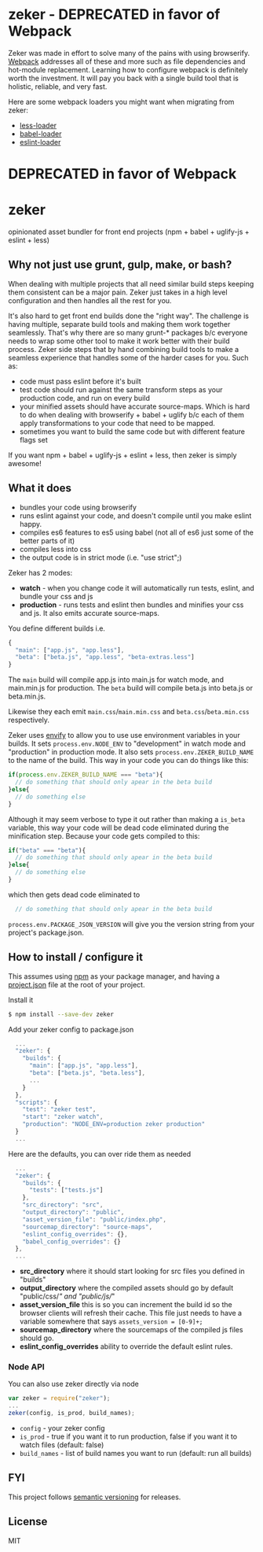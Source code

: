 # zeker - DEPRECATED in favor of Webpack

Zeker was made in effort to solve many of the pains with using browserify. [Webpack](https://webpack.js.org/) addresses all of these and more such as file dependencies and hot-module replacement. Learning how to configure webpack is definitely worth the investment. It will pay you back with a single build tool that is holistic, reliable, and very fast.

Here are some webpack loaders you might want when migrating from zeker:
 * [less-loader](https://www.npmjs.com/package/less-loader)
 * [babel-loader](https://www.npmjs.com/package/babel-loader)
 * [eslint-loader](https://www.npmjs.com/package/eslint-loader)

# DEPRECATED in favor of Webpack

# zeker
opinionated asset bundler for front end projects (npm + babel + uglify-js + eslint + less)

## Why not just use grunt, gulp, make, or bash?

When dealing with multiple projects that all need similar build steps keeping them consistent can be a major pain. Zeker just takes in a high level configuration and then handles all the rest for you.

It's also hard to get front end builds done the "right way". The challenge is having multiple, separate build tools and making them work together seamlessly. That's why there are so many grunt-\* packages b/c everyone needs to wrap some other tool to make it work better with their build process. Zeker side steps that by hand combining build tools to make a seamless experience that handles some of the harder cases for you. Such as:
 * code must pass eslint before it's built
 * test code should run against the same transform steps as your production code, and run on every build
 * your minified assets should have accurate source-maps. Which is hard to do when dealing with browserify + babel + uglify b/c each of them apply transformations to your code that need to be mapped.
 * sometimes you want to build the same code but with different feature flags set

If you want npm + babel + uglify-js + eslint + less, then zeker is simply awesome!

## What it does
 * bundles your code using browserify
 * runs eslint against your code, and doesn't compile until you make eslint happy.
 * compiles es6 features to es5 using babel (not all of es6 just some of the better parts of it)
 * compiles less into css
 * the output code is in strict mode (i.e. "use strict";)

Zeker has 2 modes:
 * **watch** - when you change code it will automatically run tests, eslint, and bundle your css and js
 * **production** - runs tests and eslint then bundles and minifies your css and js. It also emits accurate source-maps.

You define different builds i.e.
```js
{
  "main": ["app.js", "app.less"],
  "beta": ["beta.js", "app.less", "beta-extras.less"]
}
```
The `main` build will compile app.js into main.js for watch mode, and main.min.js for production.
The `beta` build will compile beta.js into beta.js or beta.min.js.

Likewise they each emit `main.css`/`main.min.css` and `beta.css`/`beta.min.css` respectively.

Zeker uses [envify](https://www.npmjs.com/package/envify) to allow you to use use environment variables in your builds. It sets `process.env.NODE_ENV` to "development" in watch mode and "production" in production mode. It also sets `process.env.ZEKER_BUILD_NAME` to the name of the build. This way in your code you can do things like this:
```js
if(process.env.ZEKER_BUILD_NAME === "beta"){
  // do something that should only apear in the beta build
}else{
  // do something else
}
```
Although it may seem verbose to type it out rather than making a `is_beta` variable, this way your code will be dead code eliminated during the minification step. Because your code gets compiled to this:
```js
if("beta" === "beta"){
  // do something that should only apear in the beta build
}else{
  // do something else
}
```
which then gets dead code eliminated to
```js
  // do something that should only apear in the beta build
```

`process.env.PACKAGE_JSON_VERSION` will give you the version string from your project's package.json.

## How to install / configure it

This assumes using [npm](https://www.npmjs.com/) as your package manager, and having a [project.json](https://docs.npmjs.com/files/package.json) file at the root of your project.

Install it
```sh
$ npm install --save-dev zeker
```

Add your zeker config to package.json
```js
  ...
  "zeker": {
    "builds": {
      "main": ["app.js", "app.less"],
      "beta": ["beta.js", "beta.less"],
      ...
    }
  },
  "scripts": {
    "test": "zeker test",
    "start": "zeker watch",
    "production": "NODE_ENV=production zeker production"
  }
  ...
```

Here are the defaults, you can over ride them as needed
```js
  ...
  "zeker": {
    "builds": {
      "tests": ["tests.js"]
    },
    "src_directory": "src",
    "output_directory": "public",
    "asset_version_file": "public/index.php",
    "sourcemap_directory": "source-maps",
    "eslint_config_overrides": {},
    "babel_config_overrides": {}
  },
  ...
```
 * **src\_directory** where it should start looking for src files you defined in "builds"
 * **output\_directory** where the compiled assets should go by default "public/css/*" and "public/js/*"
 * **asset\_version\_file** this is so you can increment the build id so the browser clients will refresh their cache. This file just needs to have a variable somewhere that says `assets_version = [0-9]+;`
 * **sourcemap\_directory** where the sourcemaps of the compiled js files should go.
 * **eslint\_config\_overrides** ability to override the default eslint rules.

### Node API
You can also use zeker directly via node
```js
var zeker = require("zeker");
...
zeker(config, is_prod, build_names);
```
 * `config` - your zeker config
 * `is_prod` - true if you want it to run production, false if you want it to watch files (default: false)
 * `build_names` - list of build names you want to run (default: run all builds)

## FYI

This project follows [semantic versioning](http://semver.org/) for releases.

## License
MIT

